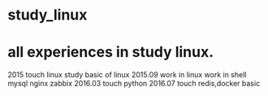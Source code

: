 # study_linux
# all experiences in study linux.
2015 touch linux
    study basic of linux
2015.09 work in linux
    work in shell mysql nginx zabbix
2016.03 touch python
2016.07 touch redis,docker basic

